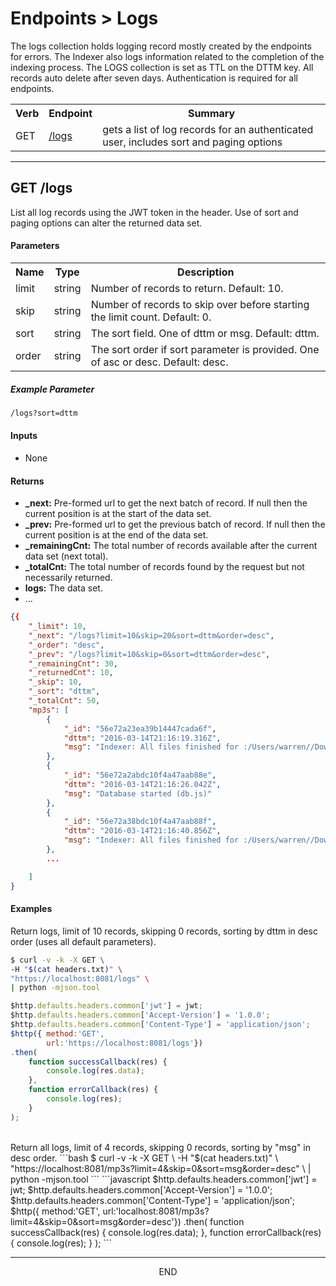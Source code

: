 <div class="page-header">
  <h1  id="page-title">Endpoints > Logs</h1>
</div>

The logs collection holds logging record mostly created by the endpoints for errors.
The Indexer also logs information related to the completion of the indexing process. The LOGS
collection is set as TTL on the DTTM key. All records auto delete after seven days.
Authentication is required for all endpoints.

<table id="tbl">
  <colgroup><col><col><col></colgroup>
  <tr>
    <th>Verb</th>
    <th>Endpoint</th>
    <th>Summary</th>
  </tr>
  <tr><td>GET</td><td><a href="#get.logs">/logs</a></td><td>gets a list of log records for an authenticated user, includes sort and paging options</td></tr>

</table>





<a name="get.logs"></a>
<!-- GET /mp3s ----------------------------------------- -->
<!-- -->
<!-- -->
<!-- -->
___
## GET /logs
List all log records using the JWT token in the header. Use of sort and paging options can alter the returned
data set.

#### Parameters
<table id="tbl">
  <colgroup>
    <col>
    <col>
    <col>
  </colgroup>
  <tr>
    <th>Name</th>
    <th>Type</th>
    <th>Description</th>
  </tr>
  <tr><td>limit</td><td>string</td><td>Number of records to return. Default: 10.</td></tr>
  <tr><td>skip</td><td>string</td><td>Number of records to skip over before starting the limit count. Default: 0.</td></tr>
  <tr><td>sort</td><td>string</td><td>The sort field. One of dttm or msg. Default: dttm.</td></tr>
  <tr><td>order</td><td>string</td><td>The sort order if sort parameter is provided. One of asc or desc. Default: desc.</td></tr>
</table>

##### Example Parameter
```bash
/logs?sort=dttm
```

#### Inputs
* None

#### Returns

* __\_next:__ Pre-formed url to get the next batch of record. If null then the current position is at the start of the data set.
* __\_prev:__ Pre-formed url to get the previous batch of record. If null then the current position is at the end of the data set.
* __\_remainingCnt:__ The total number of records available after the current data set (next total).
* __\_totalCnt:__ The total number of records found by the request but not necessarily returned.
* __logs:__ The data set.
* ...

```json
{{
    "_limit": 10,
    "_next": "/logs?limit=10&skip=20&sort=dttm&order=desc",
    "_order": "desc",
    "_prev": "/logs?limit=10&skip=0&sort=dttm&order=desc",
    "_remainingCnt": 30,
    "_returnedCnt": 10,
    "_skip": 10,
    "_sort": "dttm",
    "_totalCnt": 50,
    "mp3s": [
        {
            "_id": "56e72a23ea39b14447cada6f",
            "dttm": "2016-03-14T21:16:19.316Z",
            "msg": "Indexer: All files finished for :/Users/warren//Downloads/mp3-id3-tag-samples"
        },
        {
            "_id": "56e72a2abdc10f4a47aab88e",
            "dttm": "2016-03-14T21:16:26.042Z",
            "msg": "Database started (db.js)"
        },
        {
            "_id": "56e72a38bdc10f4a47aab88f",
            "dttm": "2016-03-14T21:16:40.856Z",
            "msg": "Indexer: All files finished for :/Users/warren//Downloads/mp3-id3-tag-samples"
        },
        ...

    ]
}
```

#### Examples
Return logs, limit of 10 records, skipping 0 records, sorting by dttm in desc order (uses all default parameters).
```bash
$ curl -v -k -X GET \
-H "$(cat headers.txt)" \
"https://localhost:8081/logs" \
| python -mjson.tool

```
```javascript
$http.defaults.headers.common['jwt'] = jwt;
$http.defaults.headers.common['Accept-Version'] = '1.0.0';
$http.defaults.headers.common['Content-Type'] = 'application/json';
$http({ method:'GET',
        url:'https://localhost:8081/logs'})
.then(
    function successCallback(res) {
        console.log(res.data);
    },
    function errorCallback(res) {
        console.log(res);
    }
);
```

<br/>
Return all logs, limit of 4 records, skipping 0 records, sorting by "msg" in desc order.
```bash
$ curl -v -k -X GET \
-H "$(cat headers.txt)" \
"https://localhost:8081/mp3s?limit=4&skip=0&sort=msg&order=desc" \
| python -mjson.tool
```
```javascript
$http.defaults.headers.common['jwt'] = jwt;
$http.defaults.headers.common['Accept-Version'] = '1.0.0';
$http.defaults.headers.common['Content-Type'] = 'application/json';
$http({ method:'GET',
        url:'localhost:8081/mp3s?limit=4&skip=0&sort=msg&order=desc'})
.then(
    function successCallback(res) {
        console.log(res.data);
    },
    function errorCallback(res) {
        console.log(res);
    }
);
```


___
<div style="margin:0 auto;text-align:center;">END</div>
